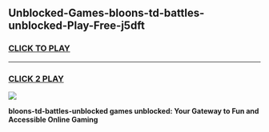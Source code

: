 
## Unblocked-Games-bloons-td-battles-unblocked-Play-Free-j5dft
<h3>
<a href="https://premium76.site?title=bloons-td-battles-unblocked&ref=20M">CLICK TO PLAY</a></h3>
<hr>

<h3>
<a href="https://premium76.site?title=bloons-td-battles-unblocked&ref=20M">CLICK 2 PLAY</a>
  
</h3>

<a href="https://premium76.site?title=bloons-td-battles-unblocked&ref=19M"><img src="https://clearcache.store/games.png"></a>


**bloons-td-battles-unblocked games unblocked: Your Gateway to Fun and Accessible Online Gaming**
